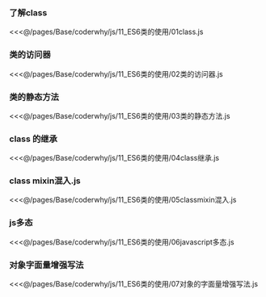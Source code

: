 ### 了解class

<<<@/pages/Base/coderwhy/js/11_ES6类的使用/01class.js

### 类的访问器

<<<@/pages/Base/coderwhy/js/11_ES6类的使用/02类的访问器.js

### 类的静态方法

<<<@/pages/Base/coderwhy/js/11_ES6类的使用/03类的静态方法.js

### class 的继承

<<<@/pages/Base/coderwhy/js/11_ES6类的使用/04class继承.js

### class mixin混入.js

<<<@/pages/Base/coderwhy/js/11_ES6类的使用/05classmixin混入.js

### js多态

<<<@/pages/Base/coderwhy/js/11_ES6类的使用/06javascript多态.js

### 对象字面量增强写法

<<<@/pages/Base/coderwhy/js/11_ES6类的使用/07对象的字面量增强写法.js

